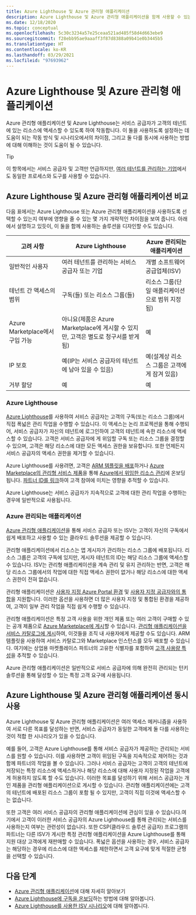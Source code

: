 ```yaml
---
title: Azure Lighthouse 및 Azure 관리형 애플리케이션
description: Azure Lighthouse 및 Azure 관리형 애플리케이션을 함께 사용할 수 있는 방법에 대해 알아봅니다.
ms.date: 12/18/2020
ms.topic: conceptual
ms.openlocfilehash: 5c30c3234a57e25ceaa521ad485f58d4d663ebe9
ms.sourcegitcommit: f28ebb95ae9aaaff3f87d8388a09b41e0b3445b5
ms.translationtype: HT
ms.contentlocale: ko-KR
ms.lasthandoff: 03/29/2021
ms.locfileid: "97693962"
---
```

# <a name="azure-lighthouse-and-azure-managed-applications"></a>Azure Lighthouse 및 Azure 관리형 애플리케이션

Azure 관리형 애플리케이션 및 Azure Lighthouse는 서비스 공급자가 고객의 테넌트에 있는 리소스에 액세스할 수 있도록 하여 작동합니다. 이 둘을 사용하도록 설정하는 데 도움이 되는 작동 방식 및 시나리오에서의 차이점, 그리고 둘 다를 동시에 사용하는 방법에 대해 이해하는 것이 도움이 될 수 있습니다.

> [!TIP]
> 이 항목에서는 서비스 공급자 및 고객만 언급하지만, [여러 테넌트를 관리하는 기업](enterprise.md)에서도 동일한 프로세스와 도구를 사용할 수 있습니다.

## <a name="comparing-azure-lighthouse-and-azure-managed-applications"></a>Azure Lighthouse 및 Azure 관리형 애플리케이션 비교

다음 표에서는 Azure Lighthouse 또는 Azure 관리형 애플리케이션을 사용하도록 선택할 수 있는지 여부에 영향을 줄 수 있는 몇 가지 개략적인 차이점을 보여 줍니다. 아래에서 설명하고 있듯이, 이 둘을 함께 사용하는 솔루션을 디자인할 수도 있습니다.

|고려 사항  |Azure Lighthouse  |Azure 관리되는 애플리케이션  |
|---------|---------|---------|
|일반적인 사용자     |여러 테넌트를 관리하는 서비스 공급자 또는 기업         |개별 소프트웨어 공급업체(ISV)         |
|테넌트 간 액세스의 범위     |구독(들) 또는 리소스 그룹(들)         |리소스 그룹(단일 애플리케이션으로 범위 지정됨)         |
|Azure Marketplace에서 구입 가능     |아니요(제품은 Azure Marketplace에 게시할 수 있지만, 고객은 별도로 청구서를 받게 됨)        |예         |
|IP 보호     |예(IP는 서비스 공급자의 테넌트에 남아 있을 수 있음)        |예(설계상 리소스 그룹은 고객에게 잠겨 있음)         |
|거부 할당     |예         |예        |

### <a name="azure-lighthouse"></a>Azure Lighthouse

[Azure Lighthouse](../overview.md)를 사용하여 서비스 공급자는 고객의 구독(또는 리소스 그룹)에서 직접 폭넓은 관리 작업을 수행할 수 있습니다. 이 액세스는 논리 프로젝션을 통해 수행되어, 서비스 공급자가 자신의 테넌트에 로그인하여 고객의 테넌트에 속한 리소스에 액세스할 수 있습니다. 고객은 서비스 공급자에 게 위임할 구독 또는 리소스 그룹을 결정할 수 있으며, 고객은 해당 리소스에 대한 모든 액세스 권한을 보유합니다. 또한 언제든지 서비스 공급자의 액세스 권한을 제거할 수 있습니다.

Azure Lighthouse를 사용려면, 고객은 [ARM 템플릿을 배포](../how-to/onboard-customer.md)하거나 [Azure Marketplace의 관리형 서비스 제품](managed-services-offers.md)을 통해 [Azure에서 위임한 리소스 관리](azure-delegated-resource-management.md)에 온보딩됩니다. [파트너 ID를 링크](../how-to/partner-earned-credit.md)하여 고객 참여에 미치는 영향을 추적할 수 있습니다.

Azure Lighthouse는 서비스 공급자가 지속적으로 고객에 대한 관리 작업을 수행하는 경우에 일반적으로 사용됩니다.

### <a name="azure-managed-applications"></a>Azure 관리되는 애플리케이션

[Azure 관리형 애플리케이션](../../azure-resource-manager/managed-applications/overview.md)을 통해 서비스 공급자 또는 ISV는 고객이 자신의 구독에서 쉽게 배포하고 사용할 수 있는 클라우드 솔루션을 제공할 수 있습니다.

관리형 애플리케이션에서 리소스는 앱 게시자가 관리하는 리소스 그룹에 배포됩니다. 리소스 그룹은 고객의 구독에 있지만, 게시자 테넌트의 ID는 해당 리소스 그룹에 액세스할 수 있습니다. ISV는 관리형 애플리케이션을 계속 관리 및 유지 관리하는 반면, 고객은 해당 리소스 그룹에서의 작업에 대한 직접 액세스 권한이 없거나 해당 리소스에 대한 액세스 권한이 전혀 없습니다.

관리형 애플리케이션은 [사용자 지정 Azure Portal 환경](../../azure-resource-manager/managed-applications/concepts-view-definition.md) 및 [사용자 지정 공급자와의 통합](../../azure-resource-manager/managed-applications/tutorial-create-managed-app-with-custom-provider.md)을 지원합니다. 이러한 옵션을 사용하면 더 많은 사용자 지정 및 통합된 환경을 제공하여, 고객이 일부 관리 작업을 직접 쉽게 수행할 수 있습니다.

관리형 애플리케이션은 특정 고객 사용을 위한 개인 제품 또는 여러 고객이 구매할 수 있는 공개 제품으로 [Azure Marketplace에 게시](../../marketplace/create-new-azure-apps-offer.md)할 수 있습니다. [관리형 애플리케이션을 서비스 카탈로그에 게시](../../azure-resource-manager/managed-applications/publish-service-catalog-app.md)하여, 이것들을 조직 내 사용자에게 제공할 수도 있습니다. ARM 템플릿을 사용하여 서비스 카탈로그와 Marketplace 인스턴스를 모두 배포할 수 있습니다. 여기에는 상업용 마켓플레이스 파트너의 고유한 식별자를 포함하여 [고객 사용량 특성](../../marketplace/azure-partner-customer-usage-attribution.md)을 추적할 수 있습니다.

Azure 관리형 애플리케이션은 일반적으로 서비스 공급자에 의해 완전히 관리되는 턴키 솔루션을 통해 달성할 수 있는 특정 고객 요구에 사용됩니다.

## <a name="using-azure-lighthouse-and-azure-managed-applications-together"></a>Azure Lighthouse 및 Azure 관리형 애플리케이션 동시 사용

Azure Lighthouse 및 Azure 관리형 애플리케이션은 여러 액세스 메커니즘을 사용하여 서로 다른 목표를 달성하는 반면, 서비스 공급자가 동일한 고객에게 둘 다를 사용하는 것이 적합 한 시나리오가 있을 수 있습니다.

예를 들어, 고객은 Azure Lighthouse를 통해 서비스 공급자가 제공하는 관리되는 서비스를 원할 수 있습니다. 이를 사용하면 고객이 위임된 구독을 지속적으로 제어하는 것과 함께 파트너의 작업을 볼 수 있습니다. 그러나 서비스 공급자는 고객이 고객의 테넌트에 저장되는 특정 리소스에 액세스하거나 해당 리소스에 대해 사용자 지정된 작업을 고객에게 허용하지 않도록 할 수도 있습니다. 이러한 목표를 달성하기 위해 서비스 공급자는 개인 제품을 관리형 애플리케이션으로 게시할 수 있습니다. 관리형 애플리케이션에는 고객의 테넌트에 배포된 리소스 그룹이 포함 될 수 있지만, 고객이 직접 이것에 액세스할 수는 없습니다.

또한 고객은 여러 서비스 공급자의 관리형 애플리케이션에 관심이 있을 수 있습니다.여기에서 고객이 이러한 서비스 공급자의 Azure Lighthouse를 통해 관리되는 서비스를 사용하는지 여부는 관련성이 없습니다. 또한 CSP(클라우드 솔루션 공급자) 프로그램의 파트너는 다른 ISV가 게시한 특정 관리형 애플리케이션을 Azure Lighthouse를 통해 지원 대상 고객에게 재판매할 수 있습니다. 폭넓은 옵션을 사용하는 경우, 서비스 공급자는 해당하는 경우에 리소스에 대한 액세스를 제한하면서 고객 요구에 맞게 적절한 균형을 선택할 수 있습니다.

## <a name="next-steps"></a>다음 단계

- [Azure 관리형 애플리케이션](../../azure-resource-manager/managed-applications/overview.md)에 대해 자세히 알아보기
- [Azure Lighthouse에 구독을 온보딩](../how-to/onboard-customer.md)하는 방법에 대해 알아봅니다.
- [Azure Lighthouse를 사용한 ISV 시나리오](isv-scenarios.md)에 대해 알아봅니다.
